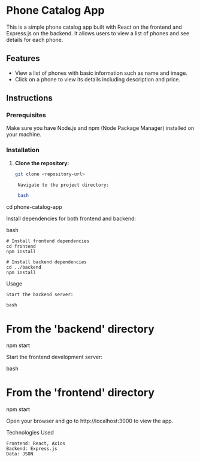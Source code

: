 # Phone Catalog App

This is a simple phone catalog app built with React on the frontend and Express.js on the backend. It allows users to view a list of phones and see details for each phone.

## Features

- View a list of phones with basic information such as name and image.
- Click on a phone to view its details including description and price.

## Instructions

### Prerequisites

Make sure you have Node.js and npm (Node Package Manager) installed on your machine.

### Installation

1. **Clone the repository:**

   ```bash
   git clone <repository-url>

    Navigate to the project directory:

    bash
   ```

cd phone-catalog-app

Install dependencies for both frontend and backend:

bash

    # Install frontend dependencies
    cd frontend
    npm install

    # Install backend dependencies
    cd ../backend
    npm install

Usage

    Start the backend server:

    bash

# From the 'backend' directory

npm start

Start the frontend development server:

bash

# From the 'frontend' directory

npm start

Open your browser and go to http://localhost:3000 to view the app.

Technologies Used

    Frontend: React, Axios
    Backend: Express.js
    Data: JSON
